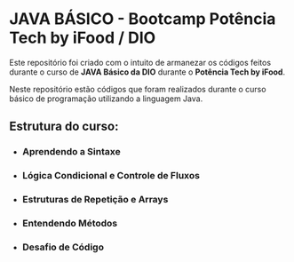 # JAVA BÁSICO - Bootcamp Potência Tech by iFood / DIO

Este repositório foi criado com o intuito de armanezar os códigos feitos durante o curso de **JAVA Básico da DIO** durante o **Potência Tech by iFood**.

Neste repositório estão códigos que foram realizados durante o curso básico de programação utilizando a linguagem Java.

## Estrutura do curso:

- ### Aprendendo a Sintaxe

- ### Lógica Condicional e Controle de Fluxos

- ### Estruturas de Repetição e Arrays

- ### Entendendo Métodos

- ### Desafio de Código
